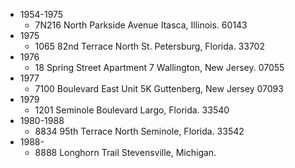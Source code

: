 - 1954-1975
	- 7N216 North Parkside Avenue
	  Itasca, Illinois. 60143
- 1975
	- 1065 82nd Terrace North
	  St. Petersburg, Florida. 33702
- 1976
	- 18 Spring Street Apartment 7
	  Wallington, New Jersey. 07055
- 1977
	- 7100 Boulevard East Unit 5K
	  Guttenberg, New Jersey 07093
- 1979
	- 1201 Seminole Boulevard
	  Largo, Florida. 33540
- 1980-1988
	- 8834 95th Terrace North
	  Seminole, Florida. 33542
- 1988-
	- 8888 Longhorn Trail
	  Stevensville, Michigan.